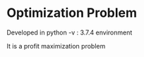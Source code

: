 # Optimization Problem
Developed in python -v : 3.7.4 environment

It is a profit maximization problem